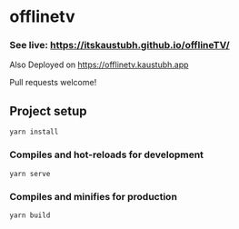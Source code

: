 # offlinetv

### See live: https://itskaustubh.github.io/offlineTV/

Also Deployed on https://offlinetv.kaustubh.app

Pull requests welcome!

## Project setup
```
yarn install
```

### Compiles and hot-reloads for development
```
yarn serve
```

### Compiles and minifies for production
```
yarn build
```
